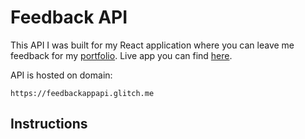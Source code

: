 # Feedback API

This API I was built for my React application where you can leave me feedback for my [portfolio](https://bp.etf.ac.me/users/danilol/portfolio/).
Live app you can find [here](https://feedbackapp.netlify.com/).

API is hosted on domain:
```
https://feedbackappapi.glitch.me
```

## Instructions 









